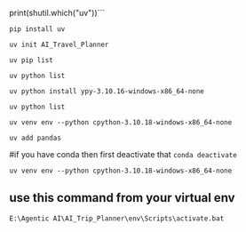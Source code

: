 print(shutil.which("uv"))```

```pip install uv```

```uv init AI_Travel_Planner```

```uv pip list```

```uv python list```

```uv python install ypy-3.10.16-windows-x86_64-none```

```uv python list```

```uv venv env --python cpython-3.10.18-windows-x86_64-none```

```uv add pandas```

#if you have conda then first deactivate that
```conda deactivate```

```uv venv env --python cpython-3.10.18-windows-x86_64-none```

## use this command from your virtual env
```E:\Agentic AI\AI_Trip_Planner\env\Scripts\activate.bat```


